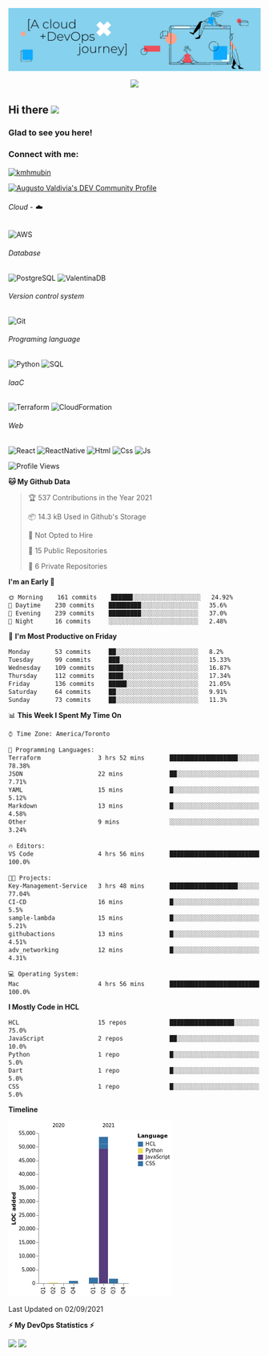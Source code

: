 ![Banner](https://github.com/ValAug/ValAug/blob/master/cover.png)

<!-- retro visitor counter -->
<p align="center"> 
  <img src="https://profile-counter.glitch.me/{ValAug}/count.svg" />
</p>



<!-- welcome message -->
<h2>Hi there <img src="https://media.giphy.com/media/hvRJCLFzcasrR4ia7z/giphy.gif" width="25px"></h2>

<h3>Glad to see you here!</h3>


<!-- Connect with me -->
<h3 align="left">Connect with me:</h3>
<p align="left">
<a href="https://www.linkedin.com/in/augustovaldivia/" target="blank"><img align="center" src="https://github.com/kmhmubin/kmhmubin/blob/master/assets/linkedin.svg" alt="kmhmubin" height="30" width="30" /></a>
</p>

<a href="https://dev.to/valaug">
  <img src="https://d2fltix0v2e0sb.cloudfront.net/dev-badge.svg" alt="Augusto Valdivia's DEV Community Profile" height="30" width="30">
</a>


###### Cloud - :cloud:

![AWS](https://img.shields.io/badge/-AWS-000000?style=flat&logo=Amazon%20AWS&logoColor=FF9900)


###### Database

![PostgreSQL](https://img.shields.io/badge/-PostgreSQL-000000?style=flat&logo=PostgreSQL&logoColor=336791)
![ValentinaDB](https://img.shields.io/badge/-ValentinaDB-000000?style=flat&logo=ValentinaDB&logoColor=336791)


###### Version control system

![Git](https://img.shields.io/badge/-Git-000000?style=flat&logo=Git&logoColor=F05032)

###### Programing language
![Python](https://img.shields.io/badge/-Python-000000?style=flat&logo=Python)
![SQL](https://img.shields.io/badge/-SQL-000000?style=flat&logo=SQL)


###### IaaC
![Terraform](https://img.shields.io/badge/-Terraform-000000?style=flat&logo=Terraform)
![CloudFormation](https://img.shields.io/badge/-CloudFormation-000000?style=flat&logo=Color=FF9900)

###### Web
![React](https://img.shields.io/badge/-React-000000?style=flat&logo=React)
![ReactNative](https://img.shields.io/badge/-ReactNative-000000?style=flat&logo=ReactNative)
![Html](https://img.shields.io/badge/-Html-000000?style=flat&logo=Html)
![Css](https://img.shields.io/badge/-Css-000000?style=flat&logo=Css)
![Js](https://img.shields.io/badge/-Js-000000?style=flat&logo=Js)

<!--START_SECTION:waka-->
![Profile Views](http://img.shields.io/badge/Profile%20Views-0-blue)

**🐱 My Github Data** 

> 🏆 537 Contributions in the Year 2021
 > 
> 📦 14.3 kB Used in Github's Storage 
 > 
> 🚫 Not Opted to Hire
 > 
> 📜 15 Public Repositories 
 > 
> 🔑 6 Private Repositories  
 > 
**I'm an Early 🐤** 

```text
🌞 Morning    161 commits    ██████░░░░░░░░░░░░░░░░░░░   24.92% 
🌆 Daytime    230 commits    █████████░░░░░░░░░░░░░░░░   35.6% 
🌃 Evening    239 commits    █████████░░░░░░░░░░░░░░░░   37.0% 
🌙 Night      16 commits     ░░░░░░░░░░░░░░░░░░░░░░░░░   2.48%

```
📅 **I'm Most Productive on Friday** 

```text
Monday       53 commits     ██░░░░░░░░░░░░░░░░░░░░░░░   8.2% 
Tuesday      99 commits     ███░░░░░░░░░░░░░░░░░░░░░░   15.33% 
Wednesday    109 commits    ████░░░░░░░░░░░░░░░░░░░░░   16.87% 
Thursday     112 commits    ████░░░░░░░░░░░░░░░░░░░░░   17.34% 
Friday       136 commits    █████░░░░░░░░░░░░░░░░░░░░   21.05% 
Saturday     64 commits     ██░░░░░░░░░░░░░░░░░░░░░░░   9.91% 
Sunday       73 commits     ██░░░░░░░░░░░░░░░░░░░░░░░   11.3%

```


📊 **This Week I Spent My Time On** 

```text
⌚︎ Time Zone: America/Toronto

💬 Programming Languages: 
Terraform                3 hrs 52 mins       ███████████████████░░░░░░   78.38% 
JSON                     22 mins             ██░░░░░░░░░░░░░░░░░░░░░░░   7.71% 
YAML                     15 mins             █░░░░░░░░░░░░░░░░░░░░░░░░   5.12% 
Markdown                 13 mins             █░░░░░░░░░░░░░░░░░░░░░░░░   4.58% 
Other                    9 mins              ░░░░░░░░░░░░░░░░░░░░░░░░░   3.24%

🔥 Editors: 
VS Code                  4 hrs 56 mins       █████████████████████████   100.0%

🐱‍💻 Projects: 
Key-Management-Service   3 hrs 48 mins       ███████████████████░░░░░░   77.04% 
CI-CD                    16 mins             █░░░░░░░░░░░░░░░░░░░░░░░░   5.5% 
sample-lambda            15 mins             █░░░░░░░░░░░░░░░░░░░░░░░░   5.21% 
githubactions            13 mins             █░░░░░░░░░░░░░░░░░░░░░░░░   4.51% 
adv_networking           12 mins             █░░░░░░░░░░░░░░░░░░░░░░░░   4.31%

💻 Operating System: 
Mac                      4 hrs 56 mins       █████████████████████████   100.0%

```

**I Mostly Code in HCL** 

```text
HCL                      15 repos            ██████████████████░░░░░░░   75.0% 
JavaScript               2 repos             ██░░░░░░░░░░░░░░░░░░░░░░░   10.0% 
Python                   1 repo              █░░░░░░░░░░░░░░░░░░░░░░░░   5.0% 
Dart                     1 repo              █░░░░░░░░░░░░░░░░░░░░░░░░   5.0% 
CSS                      1 repo              █░░░░░░░░░░░░░░░░░░░░░░░░   5.0%

```


**Timeline**

![Chart not found](https://raw.githubusercontent.com/ValAug/ValAug/master/charts/bar_graph.png) 


 Last Updated on 02/09/2021
<!--END_SECTION:waka-->

<!-- GitHub stats -->
<b>⚡ My DevOps Statistics ⚡</b>

<p>
<!-- GitHub Stats -->
<img height="180em" src="https://github-readme-stats.vercel.app/api?username=ValAug&show_icons=true&hide_border=true" />

<!-- Most Used Languages -->
<img height="180em" src="https://github-readme-stats.vercel.app/api/top-langs/?username=ValAug&exclude_repo=KNN-Image-Classification&show_icons=true&hide_border=true&layout=compact&langs_count=8"/>
</p>

<!--
**ValAug/ValAug** is a ✨ _special_ ✨ repository because its `README.md` (this file) appears on your GitHub profile.

Here are some ideas to get you started:

- 🔭 I’m currently working on ...
- 🌱 I’m currently learning ...
- 👯 I’m looking to collaborate on ...
- 🤔 I’m looking for help with ...
- 💬 Ask me about ...
- 📫 How to reach me: ...
- 😄 Pronouns: ...
- ⚡ Fun fact: ...
-->
